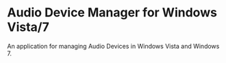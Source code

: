 Audio Device Manager for Windows Vista/7
=======================

An application for managing Audio Devices in Windows Vista and Windows 7.
